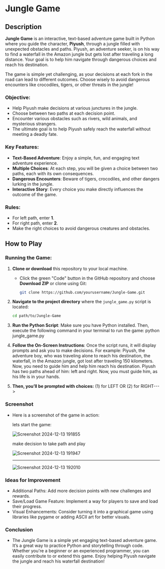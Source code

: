 # Jungle Game

## Description

**Jungle Game** is an interactive, text-based adventure game built in Python where you guide the character, **Piyush**, through a jungle filled with unexpected obstacles and paths. Piyush, an adventure seeker, is on his way to find a waterfall in the Amazon jungle but gets lost after traveling a long distance. Your goal is to help him navigate through dangerous choices and reach his destination.

The game is simple yet challenging, as your decisions at each fork in the road can lead to different outcomes. Choose wisely to avoid dangerous encounters like crocodiles, tigers, or other threats in the jungle!

### Objective:
- Help Piyush make decisions at various junctures in the jungle.
- Choose between two paths at each decision point.
- Encounter various obstacles such as rivers, wild animals, and mysterious strangers.
- The ultimate goal is to help Piyush safely reach the waterfall without meeting a deadly fate.

### Key Features:
- **Text-Based Adventure**: Enjoy a simple, fun, and engaging text adventure experience.
- **Multiple Choices**: At each step, you will be given a choice between two paths, each with its own consequences.
- **Dangerous Encounters**: Beware of tigers, crocodiles, and other dangers lurking in the jungle.
- **Interactive Story**: Every choice you make directly influences the outcome of the game.

### Rules:
- For left path, enter **1**.
- For right path, enter **2**.
- Make the right choices to avoid dangerous creatures and obstacles.

## How to Play

### Running the Game:
1. **Clone or download** this repository to your local machine.
   - Click the green "Code" button in the GitHub repository and choose **Download ZIP** or clone using Git:
     ```bash
     git clone https://github.com/yourusername/Jungle-Game.git
     ```

2. **Navigate to the project directory** where the `jungle_game.py` script is located:
   ```bash
   cd path/to/Jungle-Game
   
3. **Run the Python Script**: Make sure you have Python installed. Then, execute the following command in your terminal to run the game:
     python jungle_game.py

4. **Follow the On-Screen Instructions**: Once the script runs, it will display prompts and ask you to make decisions. For example:
      Piyush, the adventure boy, who was traveling alone to reach his destination,
      the waterfall, in the Amazon jungle, got lost after traveling 150 kilometers.
      Now, you need to guide him and help him reach his destination.
      Piyush has two paths ahead of him: left and right. Now, you must guide him, as his life is in your hands.
   
6. **Then, you’ll be prompted with choices:**
       (1) for LEFT OR (2) for RIGHT--->

### Screenshot
   - Here is a screenshot of the game in action:

     lets start the game:
     
     ![Screenshot 2024-12-13 191855](https://github.com/user-attachments/assets/eb004e3f-c492-479f-aab0-c154540318ab)

     make decision to take path and play 

     ![Screenshot 2024-12-13 191947](https://github.com/user-attachments/assets/da236d34-736c-4b49-b2fd-bf4075cd780f)

      ---------------------------------

     ![Screenshot 2024-12-13 192010](https://github.com/user-attachments/assets/aa4e3de8-0ad1-46f0-9c4d-b7690086e8e8)

### Ideas for Improvement
- Additional Paths: Add more decision points with new challenges and rewards.
- Save/Load Game Feature: Implement a way for players to save and load their progress.
- Visual Enhancements: Consider turning it into a graphical game using libraries like pygame or adding ASCII art for better visuals.

### Conclusion
- The Jungle Game is a simple yet engaging text-based adventure game. It’s a great way to practice Python and storytelling through code.
      Whether you're a beginner or an experienced programmer, you can easily contribute to or extend this game. Enjoy helping Piyush navigate the jungle and reach his waterfall destination!
     

     






   

